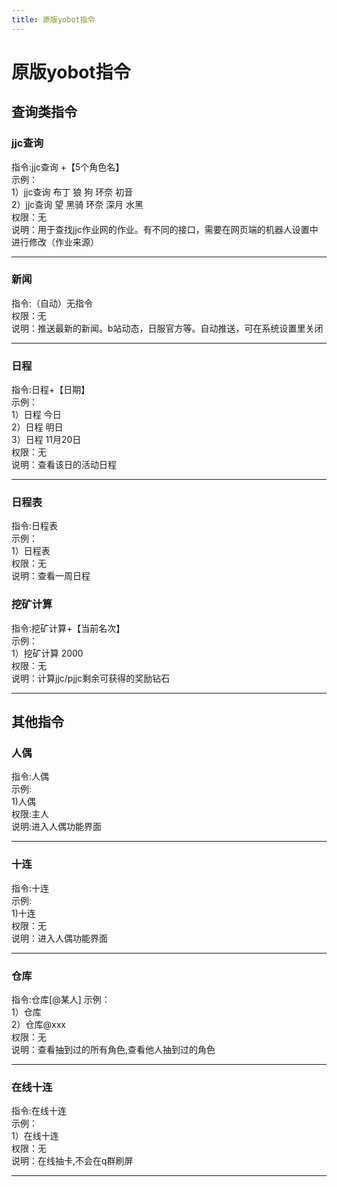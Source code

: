 ```yaml
---
title: 原版yobot指令
---
```



# 原版yobot指令

## 查询类指令

### jjc查询
指令:jjc查询 +【5个角色名】  
示例：  
1）jjc查询 布丁 狼 狗 环奈 初音  
2）jjc查询 望 黑骑 环奈 深月 水黑    
权限：无    
说明：用于查找jjc作业网的作业。有不同的接口，需要在网页端的机器人设置中进行修改（作业来源）    
***
### 新闻
指令:（自动）无指令    
权限：无  
说明：推送最新的新闻。b站动态，日服官方等。自动推送，可在系统设置里关闭    
***
### 日程
指令:日程+【日期】     
示例：     
1）日程 今日  
2）日程 明日  
3）日程 11月20日  
权限：无    
说明：查看该日的活动日程    
***
### 日程表
指令:日程表   
示例：     
1）日程表    
权限：无    
说明：查看一周日程    
### 挖矿计算
指令:挖矿计算+【当前名次】  
示例：  
1）挖矿计算 2000  
权限：无  
说明：计算jjc/pjjc剩余可获得的奖励钻石    
***

## 其他指令
### 人偶
指令:人偶  
示例:  
1)人偶  
权限:主人  
说明:进入人偶功能界面
***

### 十连
指令:十连  
示例:  
1)十连  
权限：无  
说明：进入人偶功能界面
***

### 仓库
指令:仓库[@某人]
示例：  
1）仓库  
2）仓库@xxx  
权限：无  
说明：查看抽到过的所有角色,查看他人抽到过的角色  
***

### 在线十连
指令:在线十连  
示例：  
1）在线十连  
权限：无  
说明：在线抽卡,不会在q群刷屏  
***